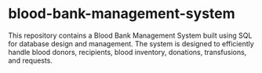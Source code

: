 # blood-bank-management-system
This repository contains a Blood Bank Management System built using SQL for database design and management. The system is designed to efficiently handle blood donors, recipients, blood inventory, donations, transfusions, and requests.
